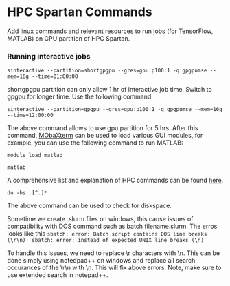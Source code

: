 # HPC Spartan Commands
Add linux commands and relevant resources to run jobs (for TensorFlow, MATLAB) on GPU partition of HPC Spartan.


### Running interactive jobs

 `sinteractive --partition=shortgpgpu --gres=gpu:p100:1 -q gpgpumse --mem=16g --time=01:00:00`
 
 shortgpgpu partition can only allow 1 hr of interactive job time. Switch to gpgpu for longer time. Use the following command
 
  `sinteractive --partition=gpgpu --gres=gpu:p100:1 -q gpgpumse --mem=16g --time=12:00:00`

The above command allows to use gpu partition for 5 hrs. After this command, [MObaXterm](https://mobaxterm.mobatek.net/) can be used to load various GUI modules, for example, you can use the following command to run MATLAB:

`module load matlab`

`matlab`
 
A comprehensive list and explanation of HPC commands can be found [here](https://github.com/UoM-ResPlat-DevOps/SpartanIntro). 

 `du -hs .[^.]*` 
 
 The above command can be used to check for diskspace.

Sometime we create .slurm files on windows, this cause issues of compatibility with DOS command such as batch filename.slurm. The erros looks like this 
`
sbatch: error: Batch script contains DOS line breaks (\r\n) 
sbatch: error: instead of expected UNIX line breaks (\n)
`

To handle this issues, we need to replace \r characters with \n. This can be done simply using notedpad++ on windows and replace all search occurances of the \r\n with \n. This will fix above errors. Note, make sure to use extended search in notepad++.

